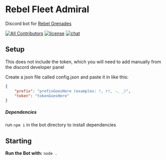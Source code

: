 # Rebel Fleet Admiral
 Discord bot for [Rebel Grenades](https://discord.gg/wDUgCrE)

[![All Contributors](https://img.shields.io/badge/all_contributors-1-orange.svg?style=flat-square)](#contributors-)
[![license](https://img.shields.io/github/license/Chr1sDev/rebel-fleet-admiral?style=flat-square)](LICENSE)
[![chat](https://img.shields.io/discord/586736904771469313?style=flat-square)](https://discord.gg/wDUgCrE)


## Setup

This does not include the token, which you will need to add manually from the discord developer panel

Create a json file called config.json and paste it in like this:

```json
{
	"prefix": "prefixGoesHere (examples: !, r!, -, _)",
	"token": "tokenGoesHere"
}
```

##### Dependencies

run `npm i` in the bot directory to install dependencies

## Starting

**Run the Bot with:**
`node .`